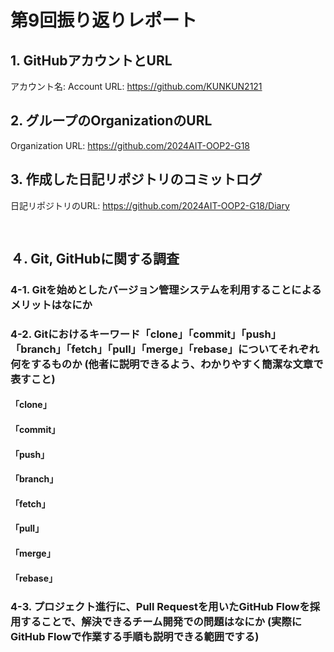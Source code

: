 # 第9回振り返りレポート

## 1. GitHubアカウントとURL

アカウント名: 
Account URL: https://github.com/KUNKUN2121

## 2. グループのOrganizationのURL

Organization URL: https://github.com/2024AIT-OOP2-G18

## 3. 作成した日記リポジトリのコミットログ

日記リポジトリのURL: https://github.com/2024AIT-OOP2-G18/Diary

<pre>

</pre>


## ４. Git, GitHubに関する調査
### 4-1. Gitを始めとしたバージョン管理システムを利用することによるメリットはなにか


### 4-2. Gitにおけるキーワード「clone」「commit」「push」「branch」「fetch」「pull」「merge」「rebase」についてそれぞれ何をするものか (他者に説明できるよう、わかりやすく簡潔な文章で表すこと)
#### 「clone」


#### 「commit」


#### 「push」


#### 「branch」


#### 「fetch」


#### 「pull」


#### 「merge」


#### 「rebase」


### 4-3. プロジェクト進行に、Pull Requestを用いたGitHub Flowを採用することで、解決できるチーム開発での問題はなにか (実際にGitHub Flowで作業する手順も説明できる範囲でする)